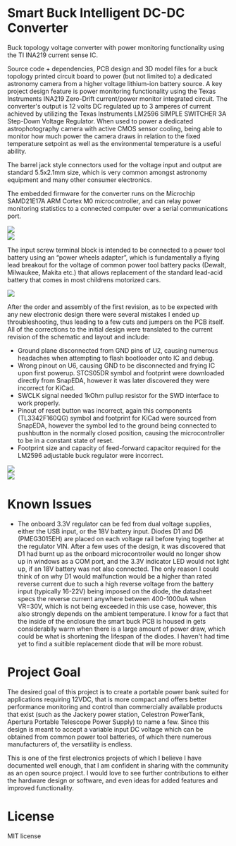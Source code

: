 # Smart Buck Intelligent DC-DC Converter
Buck topology voltage converter with power monitoring functionality using the TI INA219 current sense IC.

Source code + dependencies, PCB design and 3D model files for a buck topology printed circuit board to power (but not limited to) a dedicated astronomy camera from a higher voltage lithium-ion battery source. A key project design feature is power monitoring functionality using the Texas
Instruments INA219 Zero-Drift current/power monitor integrated circuit. The converter's output is 12 volts DC regulated up to 3 amperes of current achieved by utilizing the Texas Instruments LM2596 SIMPLE SWITCHER 3A Step-Down Voltage Regulator. When used to power a dedicated astrophotography camera with active CMOS sensor cooling, being able to monitor how much power the camera draws in relation to the fixed temperature setpoint as well as the environmental temperature is a useful ability.

The barrel jack style connectors used for the voltage input and output are standard 5.5x2.1mm size, which is very common amongst astronomy equipment and many other consumer electronics.

The embedded firmware for the converter runs on the Microchip SAMD21E17A ARM Cortex M0 microcontroller, and can relay power monitoring statistics to a connected computer over a serial communications port.

<img src="https://github.com/fbutkovich/Smart-Buck-Intelligent-DC-DC-Converter/blob/main/docs/assets/images/Smart Buck Converter Top Isometric Rev2.jpg" style="display: block; margin: auto;" />

<img src="https://github.com/fbutkovich/Smart-Buck-Intelligent-DC-DC-Converter/blob/main/docs/assets/images/Smart Buck Converter Bottom Isometric Rev2.jpg" style="display: block; margin: auto;" />

The input screw terminal block is intended to be connected to a power tool battery using an “power wheels adapter”, which is fundamentally a flying lead breakout for the voltage of common power tool battery packs (Dewalt, Milwaukee, Makita etc.) that allows replacement of the standard lead-acid battery that comes in most childrens motorized cars.

<img src="https://github.com/fbutkovich/Smart-Buck-Intelligent-DC-DC-Converter/blob/main/docs/assets/images/IMG_2854.JPG" style="display: block; margin: auto;" />

After the order and assembly of the first revision, as to be expected with any new electronic design there were several mistakes I ended up throubleshooting, thus leading to a few cuts and jumpers on the PCB itself. All of the corrections to the initial design were translated to the current revision of the schematic and layout and include:

* Ground plane disconnected from GND pins of U2, causing numerous headaches when attempting to flash bootloader onto IC and debug.
* Wrong pinout on U6, causing GND to be disconnected and frying IC upon first powerup. STCS05DR symbol and footprint were downloaded directly  from SnapEDA, however it was later discovered they were incorrect for KiCad.
* SWCLK signal needed 1kOhm pullup resistor for the SWD interface to work properly.
* Pinout of reset button was incorrect, again this components (TL3342F160QG) symbol and footprint for KiCad were sourced from SnapEDA, however the symbol led to the ground being connected to pushbutton in the normally     closed position, causing the microcontroller to be in a constant state of reset.
* Footprint size and capacity of feed-forward capacitor required for the LM2596 adjustable buck regulator were incorrect.

<img src="https://github.com/fbutkovich/Smart-Buck-Intelligent-DC-DC-Converter/blob/main/docs/assets/images/IMG_2811.JPG" style="display: block; margin: auto;" />

<img src="https://github.com/fbutkovich/Smart-Buck-Intelligent-DC-DC-Converter/blob/main/docs/assets/images/IMG_2812.JPG" style="display: block; margin: auto;" />

# Known Issues
* The onboard 3.3V regulator can be fed from dual voltage supplies, either the USB input, or the 18V battery input. Diodes D1 and D6 (PMEG3015EH) are placed on each voltage rail before tying together at the regulator VIN. After a few uses of the design, it was discovered that D1 had burnt up as the onboard microcontroller would no longer show up in windows as a COM port, and the 3.3V indicator LED would not light up, if an 18V battery was not also connected. The only reason I could think of on why D1 would malfunction would be a higher than rated reverse current due to such a high reverse voltage from the battery input (typically 16-22V) being imposed on the diode, the datasheet specs the reverse current anywhere between 400-1000uA when VR=30V, which is not being exceeded in this use case, however, this also strongly depends on the ambient temperature. I know for a fact that the inside of the enclosure the smart buck PCB is housed in gets considerablly warm when there is a large amount of power draw, which could be what is shortening the lifespan of the diodes. I haven't had time yet to find a suitible replacement diode that will be more robust.

# Project Goal
The desired goal of this project is to create a portable power bank suited for applications requiring 12VDC, that is more compact and offers better performance monitoring and control than commercially available products that exist (such as the Jackery power station, Celestron PowerTank, Apertura Portable Telescope Power Supply) to name a few. Since this design is meant to accept a variable input DC voltage which can be obtained from common power tool batteries, of which there numerous manufacturers of, the versatility is endless. 

This is one of the first electronics projects of which I believe I have documented well enough, that I am confident in sharing with the community as an open source project. I would love to see further contributions to either the hardware design or software, and even ideas for added features and improved functionality. 

# License
MIT license
